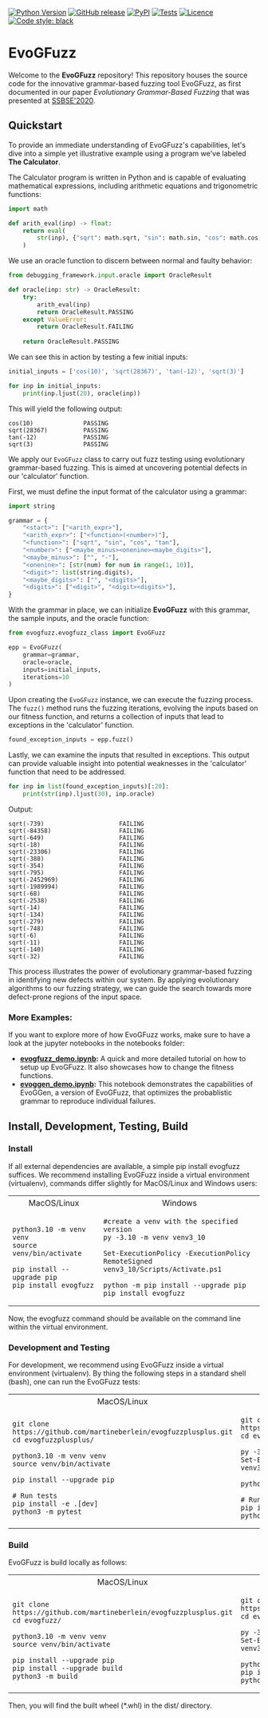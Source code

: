 [![Python Version](https://img.shields.io/pypi/pyversions/evogfuzz)](https://pypi.org/project/evogfuzz/)
[![GitHub release](https://img.shields.io/github/v/release/martineberlein/evogfuzzplusplus)](https://github.com/martineberlein/evogfuzzplusplus/releases)
[![PyPI](https://img.shields.io/pypi/v/evogfuzz)](https://pypi.org/project/evogfuzz/)
[![Tests](https://github.com/martineberlein/evogfuzzplusplus/actions/workflows/test_evogfuzz.yml/badge.svg)](https://github.com/martineberlein/evogfuzzplusplus/actions/workflows/test_evogfuzz.yml)
[![Licence](https://img.shields.io/github/license/martineberlein/evogfuzzplusplus)](https://img.shields.io/github/license/martineberlein/evogfuzzplusplus)
[![Code style: black](https://img.shields.io/badge/code%20style-black-000000.svg)](https://github.com/psf/black)
&nbsp;

# EvoGFuzz

Welcome to the **EvoGFuzz** repository! This repository houses the source code for the innovative grammar-based fuzzing tool EvoGFuzz, as first documented in our paper _Evolutionary Grammar-Based Fuzzing_ that was presented at [SSBSE'2020](http://ssbse2020.di.uniba.it/).

## Quickstart

To provide an immediate understanding of EvoGFuzz's capabilities, let's dive into a simple yet illustrative example using a program we've labeled **The Calculator**.

The Calculator program is written in Python and is capable of evaluating mathematical expressions, including arithmetic equations and trigonometric functions:

```python
import math

def arith_eval(inp) -> float:
    return eval(
        str(inp), {"sqrt": math.sqrt, "sin": math.sin, "cos": math.cos, "tan": math.tan}
    )
```

We use an oracle function to discern between normal and faulty behavior:

```python 
from debugging_framework.input.oracle import OracleResult

def oracle(inp: str) -> OracleResult:
    try:
        arith_eval(inp)
        return OracleResult.PASSING
    except ValueError:
        return OracleResult.FAILING
    
    return OracleResult.PASSING
``` 

We can see this in action by testing a few initial inputs:

```python
initial_inputs = ['cos(10)', 'sqrt(28367)', 'tan(-12)', 'sqrt(3)']

for inp in initial_inputs:
    print(inp.ljust(20), oracle(inp))
```

This will yield the following output:

```
cos(10)              PASSING
sqrt(28367)          PASSING
tan(-12)             PASSING
sqrt(3)              PASSING
```

We apply our `EvoGFuzz` class to carry out fuzz testing using evolutionary grammar-based fuzzing. This is aimed at uncovering potential defects in our 'calculator' function.

First, we must define the input format of the calculator using a grammar:

```python
import string

grammar = {
    "<start>": ["<arith_expr>"],
    "<arith_expr>": ["<function>(<number>)"],
    "<function>": ["sqrt", "sin", "cos", "tan"],
    "<number>": ["<maybe_minus><onenine><maybe_digits>"],
    "<maybe_minus>": ["", "-"],
    "<onenine>": [str(num) for num in range(1, 10)],
    "<digit>": list(string.digits),
    "<maybe_digits>": ["", "<digits>"],
    "<digits>": ["<digit>", "<digit><digits>"],
}
```

With the grammar in place, we can initialize **EvoGFuzz** with this grammar, the sample inputs, and the oracle function:

```python
from evogfuzz.evogfuzz_class import EvoGFuzz

epp = EvoGFuzz(
    grammar=grammar,
    oracle=oracle,
    inputs=initial_inputs,
    iterations=10
)
```

Upon creating the `EvoGFuzz` instance, we can execute the fuzzing process. The `fuzz()` method runs the fuzzing iterations, evolving the inputs based on our fitness function, and returns a collection of inputs that lead to exceptions in the 'calculator' function.

```python
found_exception_inputs = epp.fuzz()
```

Lastly, we can examine the inputs that resulted in exceptions.
This output can provide valuable insight into potential weaknesses in the 'calculator' function that need to be addressed.

```python
for inp in list(found_exception_inputs)[:20]:
    print(str(inp).ljust(30), inp.oracle)
```

Output:

````
sqrt(-739)                     FAILING
sqrt(-84358)                   FAILING
sqrt(-649)                     FAILING
sqrt(-18)                      FAILING
sqrt(-23306)                   FAILING
sqrt(-388)                     FAILING
sqrt(-354)                     FAILING
sqrt(-795)                     FAILING
sqrt(-2452969)                 FAILING
sqrt(-1989994)                 FAILING
sqrt(-68)                      FAILING
sqrt(-2538)                    FAILING
sqrt(-14)                      FAILING
sqrt(-134)                     FAILING
sqrt(-279)                     FAILING
sqrt(-748)                     FAILING
sqrt(-6)                       FAILING
sqrt(-11)                      FAILING
sqrt(-140)                     FAILING
sqrt(-32)                      FAILING
````

This process illustrates the power of evolutionary grammar-based fuzzing in identifying new defects within our system.
By applying evolutionary algorithms to our fuzzing strategy, we can guide the search towards more defect-prone regions of the input space.

### More Examples:

If you want to explore more of how EvoGFuzz works, make sure to have a look at the jupyter notebooks in the notebooks folder:

- **[evogfuzz_demo.ipynb](./notebooks/evoggen_demo.ipynb):** A quick and more detailed tutorial on how to setup up EvoGFuzz. It also showcases how to change the fitness functions.
- **[evoggen_demo.ipynb](./notebooks/evoggen_demo.ipynb):** This notebook demonstrates the capabilities of EvoGGen, a version of EvoGFuzz, that optimizes the probablistic grammar to reproduce individual failures.


## Install, Development, Testing, Build

### Install
If all external dependencies are available, a simple pip install evogfuzz suffices.
We recommend installing EvoGFuzz inside a virtual environment (virtualenv), commands differ slightly for MacOS/Linux and Windows users:

<table>
<tr>
<th style="font-weight: normal;">MacOS/Linux</th>
<th style="font-weight: normal;">Windows</th>
</tr>
<tr>
<td>

```
python3.10 -m venv venv
source venv/bin/activate

pip install --upgrade pip
pip install evogfuzz
```
</td>
<td>

```
#create a venv with the specified version
py -3.10 -m venv venv3_10

Set-ExecutionPolicy -ExecutionPolicy RemoteSigned
venv3_10/Scripts/Activate.ps1

python -m pip install --upgrade pip
pip install evogfuzz
```
</td>
</tr>
</table>

Now, the evogfuzz command should be available on the command line within the virtual environment.

### Development and Testing

For development, we recommend using EvoGFuzz inside a virtual environment (virtualenv).
By thing the following steps in a standard shell (bash), one can run the EvoGFuzz tests:

<table>
<tr>
<th style="font-weight: normal;">MacOS/Linux</th>
<th style="font-weight: normal;">Windows</th>
</tr>
<tr>
<td>

```
git clone https://github.com/martineberlein/evogfuzzplusplus.git
cd evogfuzzplusplus/

python3.10 -m venv venv
source venv/bin/activate

pip install --upgrade pip

# Run tests
pip install -e .[dev]
python3 -m pytest
```
</td>
<td>

```
git clone https://github.com/martineberlein/evogfuzzplusplus.git
cd evogfuzzplusplus/

py -3.10 -m venv venv3_10
Set-ExecutionPolicy -ExecutionPolicy RemoteSigned
venv3_10/Scripts/Activate.ps1

python -m pip install --upgrade pip

# Run tests
pip install -e .[dev]
python -m pytest
```
</td>
</tr>
</table>


### Build

EvoGFuzz is build locally as follows:

<table>
<tr>
<th style="font-weight: normal;">MacOS/Linux</th>
<th style="font-weight: normal;">Windows</th>
</tr>
<tr>
<td>

```
git clone https://github.com/martineberlein/evogfuzzplusplus.git
cd evogfuzz/

python3.10 -m venv venv
source venv/bin/activate

pip install --upgrade pip
pip install --upgrade build
python3 -m build
```
</td>
<td>

```
git clone https://github.com/martineberlein/evogfuzzplusplus.git
cd evogfuzz/

py -3.10 -m venv venv3_10
Set-ExecutionPolicy -ExecutionPolicy RemoteSigned
venv3_10/Scripts/Activate.ps1

python -m pip install --upgrade pip
pip install --upgrade build
python -m build
```
</td>
</tr>
</table>


Then, you will find the built wheel (*.whl) in the dist/ directory.
